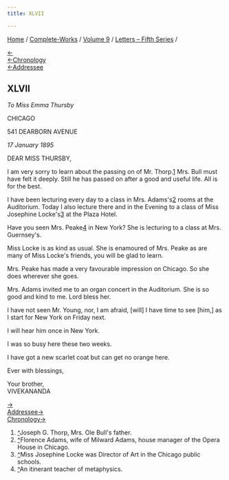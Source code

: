 ```yaml
---
title: XLVII

---
```

<div>

[Home](../../../index.htm) / [Complete-Works](../../complete_works.htm)
/ [Volume 9](../volume_9_contents.htm) / [Letters – Fifth
Series](letters_fifth_series_contents.htm) /

[←](046_mother.htm)  
[←Chronology](../../volume_6/epistles_second_series/058_sarada.htm)  
[←Addressee](041_miss_thursby.htm)

## XLVII

*To Miss Emma Thursby*

CHICAGO

541 DEARBORN AVENUE

*17 January 1895*

DEAR MISS THURSBY,

I am very sorry to learn about the passing on of Mr. Thorp.[1](#fn1)
Mrs. Bull must have felt it deeply. Still he has passed on after a good
and useful life. All is for the best.

I have been lecturing every day to a class in Mrs. Adams's[2](#fn2)
rooms at the Auditorium. Today I also lecture there and in the Evening
to a class of Miss Josephine Locke's[3](#fn3) at the Plaza Hotel.

Have you seen Mrs. Peake[4](#fn4) in New York? She is lecturing to a
class at Mrs. Guernsey's.

Miss Locke is as kind as usual. She is enamoured of Mrs. Peake as are
many of Miss Locke's friends, you will be glad to learn.

Mrs. Peake has made a very favourable impression on Chicago. So she does
wherever she goes.

Mrs. Adams invited me to an organ concert in the Auditorium. She is so
good and kind to me. Lord bless her.

I have not seen Mr. Young, nor, I am afraid, \[will\] I have time to see
\[him,\] as I start for New York on Friday next.

I will hear him once in New York.

I was so busy here these two weeks.

I have got a new scarlet coat but can get no orange here.

Ever with blessings,

Your brother,  
VIVEKANANDA

[→](048_adhyapakji.htm)  
[Addressee→](086_miss_thursby.htm)  
[Chronology→](../../volume_5/epistles_first_series/031_ole_bull.htm)

</div>

1.  [^](#fn1_1)Joseph G. Thorp, Mrs. Ole Bull's father.
2.  [^](#fn2_1)Florence Adams, wife of Milward Adams, house manager of
    the Opera House in Chicago.
3.  [^](#fn3_1)Miss Josephine Locke was Director of Art in the Chicago
    public schools.
4.  [^](#fn4_1)An itinerant teacher of metaphysics.
